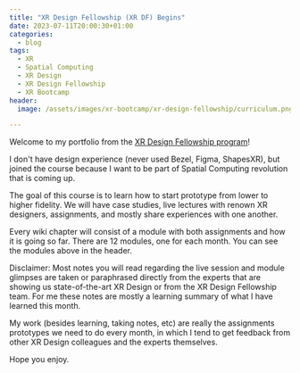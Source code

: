 ```yaml
---
title: "XR Design Fellowship (XR DF) Begins"
date: 2023-07-11T20:00:30+01:00
categories:
  - blog
tags:
  - XR
  - Spatial Computing
  - XR Design
  - XR Design Fellowship
  - XR Bootcamp
header:
  image: /assets/images/xr-bootcamp/xr-design-fellowship/curriculum.png

---
```


Welcome to my portfolio from the [XR Design Fellowship program](https://xrbootcamp.com/xr-design/)!

I don't have design experience (never used Bezel, Figma, ShapesXR), but joined the course because I want to be part of Spatial Computing revolution that is coming up.

The goal of this course is to learn how to start prototype from lower to higher fidelity. We will have case studies, live lectures with renown XR designers, assignments, and mostly share experiences with one another. 

Every wiki chapter will consist of a module with both assignments and how it is going so far. There are 12 modules, one for each month.
You can see the modules above in the header.

Disclaimer: Most notes you will read regarding the live session and module glimpses are taken or paraphrased directly from the experts that are showing us state-of-the-art XR Design or from the XR Design Fellowship team.  For me these notes are mostly a learning summary of what I have learned this month.

My work (besides learning, taking notes, etc) are really the assignments prototypes we need to do every month, in which I tend to get feedback from other XR Design colleagues and the experts themselves.

Hope you enjoy.


